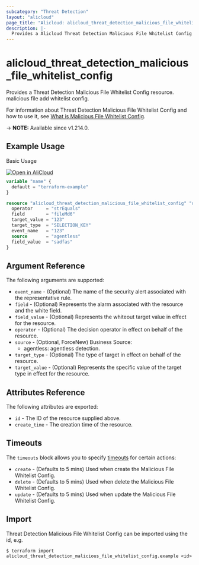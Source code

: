 ```yaml
---
subcategory: "Threat Detection"
layout: "alicloud"
page_title: "Alicloud: alicloud_threat_detection_malicious_file_whitelist_config"
description: |-
  Provides a Alicloud Threat Detection Malicious File Whitelist Config resource.
---
```


# alicloud_threat_detection_malicious_file_whitelist_config

Provides a Threat Detection Malicious File Whitelist Config resource. malicious file add whitelist config.

For information about Threat Detection Malicious File Whitelist Config and how to use it, see [What is Malicious File Whitelist Config](https://www.alibabacloud.com/help/zh/security-center/developer-reference/api-sas-2018-12-03-createmaliciousfilewhitelistconfig/).

-> **NOTE:** Available since v1.214.0.

## Example Usage

Basic Usage

<div style="display: block;margin-bottom: 40px;"><div class="oics-button" style="float: right;position: absolute;margin-bottom: 10px;">
  <a href="https://api.aliyun.com/terraform?resource=alicloud_threat_detection_malicious_file_whitelist_config&exampleId=8fae7ac9-a290-7ccf-e83f-0fe7b2b77946b2270f66&activeTab=example&spm=docs.r.threat_detection_malicious_file_whitelist_config.0.8fae7ac9a2&intl_lang=EN_US" target="_blank">
    <img alt="Open in AliCloud" src="https://img.alicdn.com/imgextra/i1/O1CN01hjjqXv1uYUlY56FyX_!!6000000006049-55-tps-254-36.svg" style="max-height: 44px; max-width: 100%;">
  </a>
</div></div>

```terraform
variable "name" {
  default = "terraform-example"
}

resource "alicloud_threat_detection_malicious_file_whitelist_config" "default" {
  operator     = "strEquals"
  field        = "fileMd6"
  target_value = "123"
  target_type  = "SELECTION_KEY"
  event_name   = "123"
  source       = "agentless"
  field_value  = "sadfas"
}
```

## Argument Reference

The following arguments are supported:
* `event_name` - (Optional) The name of the security alert associated with the representative rule.
* `field` - (Optional) Represents the alarm associated with the resource and the white field.
* `field_value` - (Optional) Represents the whiteout target value in effect for the resource.
* `operator` - (Optional) The decision operator in effect on behalf of the resource.
* `source` - (Optional, ForceNew) Business Source:
  - agentless: agentless detection.
* `target_type` - (Optional) The type of target in effect on behalf of the resource.
* `target_value` - (Optional) Represents the specific value of the target type in effect for the resource.

## Attributes Reference

The following attributes are exported:
* `id` - The ID of the resource supplied above.
* `create_time` - The creation time of the resource.

## Timeouts

The `timeouts` block allows you to specify [timeouts](https://www.terraform.io/docs/configuration-0-11/resources.html#timeouts) for certain actions:
* `create` - (Defaults to 5 mins) Used when create the Malicious File Whitelist Config.
* `delete` - (Defaults to 5 mins) Used when delete the Malicious File Whitelist Config.
* `update` - (Defaults to 5 mins) Used when update the Malicious File Whitelist Config.

## Import

Threat Detection Malicious File Whitelist Config can be imported using the id, e.g.

```shell
$ terraform import alicloud_threat_detection_malicious_file_whitelist_config.example <id>
```